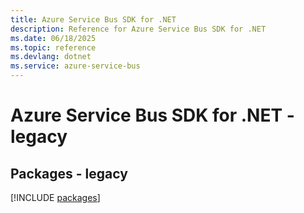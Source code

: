 ```yaml
---
title: Azure Service Bus SDK for .NET
description: Reference for Azure Service Bus SDK for .NET
ms.date: 06/18/2025
ms.topic: reference
ms.devlang: dotnet
ms.service: azure-service-bus
---
```

# Azure Service Bus SDK for .NET - legacy
## Packages - legacy
[!INCLUDE [packages](service-bus-index.md)]